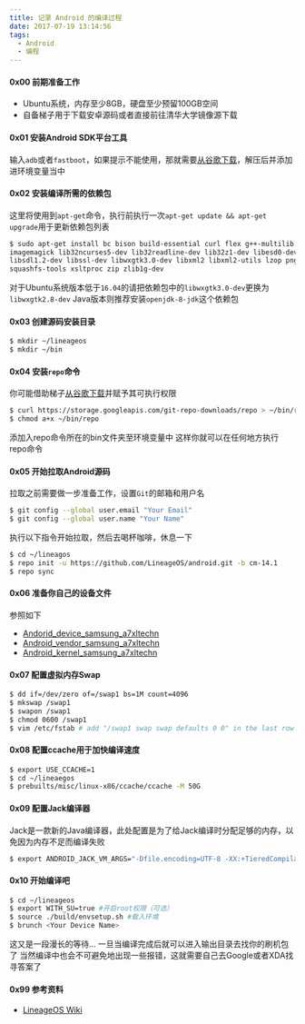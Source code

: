```yaml
---
title: 记录 Android 的编译过程
date: 2017-07-19 13:14:56
tags:
  - Android
  - 编程
---
```

#### 0x00 前期准备工作
+ Ubuntu系统，内存至少8GB，硬盘至少预留100GB空间
+ 自备梯子用于下载安卓源码或者直接前往清华大学镜像源下载

<!-- more -->

#### 0x01 安装Android SDK平台工具
输入`adb`或者`fastboot`，如果提示不能使用，那就需要[从谷歌下载](https://dl.google.com/android/repository/platform-tools-latest-linux.zip)，解压后并添加进环境变量当中

#### 0x02 安装编译所需的依赖包
这里将使用到`apt-get`命令，执行前执行一次`apt-get update && apt-get upgrade`用于更新依赖包列表
```bash    
$ sudo apt-get install bc bison build-essential curl flex g++-multilib gcc-multilib git gnupg gperf \
imagemagick lib32ncurses5-dev lib32readline-dev lib32z1-dev libesd0-dev liblz4-tool libncurses5-dev \
libsdl1.2-dev libssl-dev libwxgtk3.0-dev libxml2 libxml2-utils lzop pngcrush rsync schedtool \
squashfs-tools xsltproc zip zlib1g-dev
```
对于Ubuntu系统版本低于`16.04`的请把依赖包中的`libwxgtk3.0-dev`更换为`libwxgtk2.8-dev`
Java版本则推荐安装`openjdk-8-jdk`这个依赖包

#### 0x03 创建源码安装目录
```bash
$ mkdir ~/lineageos
$ mkdir ~/bin
```
#### 0x04 安装`repo`命令
你可能借助梯子[从谷歌下载](https://storage.googleapis.com/git-repo-downloads/repo)并赋予其可执行权限
```bash
$ curl https://storage.googleapis.com/git-repo-downloads/repo > ~/bin/repo
$ chmod a+x ~/bin/repo
```
添加入repo命令所在的bin文件夹至环境变量中
这样你就可以在任何地方执行repo命令

#### 0x05 开始拉取Android源码
拉取之前需要做一步准备工作，设置`Git`的邮箱和用户名
```bash
$ git config --global user.email "Your Email"
$ git config --global user.name "Your Name"
```
执行以下指令开始拉取，然后去喝杯咖啡，休息一下
```bash   
$ cd ~/lineagos
$ repo init -u https://github.com/LineageOS/android.git -b cm-14.1
$ repo sync
```

#### 0x06 准备你自己的设备文件
参照如下
+ [Andorid_device_samsung_a7xltechn](https://github.com/Anapopo/android_device_samsung_a7xltechn)
+ [Android_vendor_samsung_a7xltechn](https://github.com/Anapopo/android_vendor_samsung_a7xltechn)
+ [Android_kernel_samsung_a7xltechn](https://github.com/Anapopo/android_kernel_samsung_a7xltechn)

#### 0x07 配置虚拟内存Swap
```bash
$ dd if=/dev/zero of=/swap1 bs=1M count=4096
$ mkswap /swap1
$ swapon /swap1
$ chmod 0600 /swap1
$ vim /etc/fstab # add "/swap1 swap swap defaults 0 0" in the last row
```

#### 0x08 配置ccache用于加快编译速度
```bash
$ export USE_CCACHE=1
$ cd ~/lineaegos
$ prebuilts/misc/linux-x86/ccache/ccache -M 50G
```

#### 0x09 配置Jack编译器
Jack是一款新的Java编译器，此处配置是为了给Jack编译时分配足够的内存，以免因为内存不足而编译失败
```bash    
$ export ANDROID_JACK_VM_ARGS="-Dfile.encoding=UTF-8 -XX:+TieredCompilation -Xmx4G"
```

#### 0x10 开始编译吧
```bash    
$ cd ~/lineageos
$ export WITH_SU=true #开启root权限（可选） 
$ source ./build/envsetup.sh #载入环境
$ brunch <Your Device Name>
```
这又是一段漫长的等待...
一旦当编译完成后就可以进入输出目录去找你的刷机包了
当然编译中也会不可避免地出现一些报错，这就需要自己去Google或者XDA找寻答案了

#### 0x99 参考资料
+ [LineageOS Wiki](https://wiki.lineageos.org/devices/kltechn/build)
